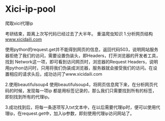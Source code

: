 # Xici-ip-pool
爬取xici代理ip

考研结束，距离上次写代码已经过去了大半年。
重温爬虫知识
1.分析网页结构
www.xicidaili.com

使用python的request.get并不能得到网页的信息，返回代码503，说明网站服务器拒绝了我们的访问，需要设置伪装头，即Headers，打开浏览器的开发者工具，找到
Network这一项，即可看到访问网页时，浏览器的Request Headers，说明用python访问时，只用将我们伪装成浏览器，服务器就会接受我们的访问。在设置相应的请求头后，成功访问了www.xicidaili.com

2.使用beautifulsoup4
使用beautifulsoup4，将网页信息爬下来，在分析网页代码的时候，发现每一项ip 都是用<tr><td>标签记录的，那么我们只需要找到所有的<tr><td>标签，即刻找到所有的代理ip。
	
3.成功找到后，将每一条逐项写入txt文本中，在以后需要代理ip时，便可以使用代理ip，在request.get中，加入ip参数，即刻使用代理ip访问网站了。
